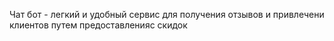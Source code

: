 Чат бот - легкий и удобный сервис для получения отзывов и привлечени клиентов путем предоставленияс скидок
